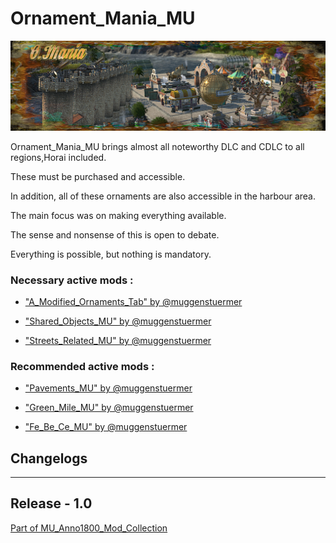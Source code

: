# Ornament_Mania_MU

![](../doc/ornament_mania_banner.jpg)

Ornament_Mania_MU brings almost all noteworthy DLC and CDLC to all regions,Horai included.

These must be purchased and accessible.

In addition, all of these ornaments are also accessible in the harbour area.

The main focus was on making everything available.

The sense and nonsense of this is open to debate.

Everything is possible, but nothing is mandatory.



### Necessary active mods :

- ["A_Modified_Ornaments_Tab" by @muggenstuermer](https://mod.io/g/anno-1800/m/amodifiedornamentstabmu)

- ["Shared_Objects_MU" by @muggenstuermer](https://mod.io/g/anno-1800/m/sharedobjectsmu)

- ["Streets_Related_MU" by @muggenstuermer](https://mod.io/g/anno-1800/m/streetsrelatedmu)



### Recommended active mods :

- ["Pavements_MU" by @muggenstuermer](https://mod.io/g/anno-1800/m/pavements-mu)

- ["Green_Mile_MU" by @muggenstuermer](https://mod.io/g/anno-1800/m/greenmilemu)

- ["Fe_Be_Ce_MU" by @muggenstuermer](https://mod.io/g/anno-1800/m/fe-be-ce-mu)


## Changelogs

---------------------------
Release - 1.0
---------------------------

	
	
[Part of MU_Anno1800_Mod_Collection](https://github.com/muggenstuermer/MU_Anno1800_Mod_Collection)